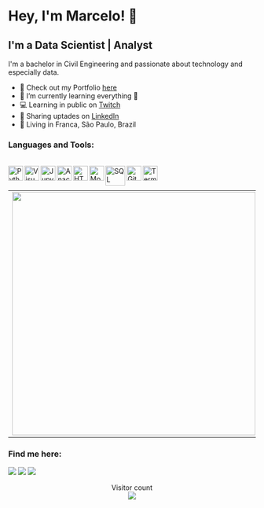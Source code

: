 # Hey, I'm Marcelo! 👋

## I'm a Data Scientist | Analyst

<p align="left">
I'm a bachelor in Civil Engineering and passionate about technology and especially data.
</p>

- 🔭 Check out my Portfolio [here](https://marcelorissids.github.io/portfolio_projetos/)
- 🌱 I’m currently learning everything 🤣
- 💻 Learning in public on <a href="https://www.twitch.tv/ticrovis/about">Twitch</a>
- 💼 Sharing uptades on <a href="https://www.linkedin.com/in/marcelorissi/">LinkedIn</a> 
- 📌 Living in Franca, São Paulo, Brazil

### Languages and Tools:

<div style="display: inline_block"><br>
  <img align="left" alt="Python" width="30" src="https://cdn-icons-png.flaticon.com/512/5968/5968350.png"> 
  <img align="left" alt="Visual Studio Code" width="30" src="https://cdn.jsdelivr.net/gh/devicons/devicon/icons/vscode/vscode-original.svg">
  <img align="left" alt="Jupyter" width="30" src="https://upload.wikimedia.org/wikipedia/commons/thumb/3/38/Jupyter_logo.svg/1200px-Jupyter_logo.svg.png">
  <img align="left" alt="Anaconda" width="30" src="https://img.icons8.com/fluent/600/000000/anaconda--v2.png">
  <img align="left" alt="HTML5" width="30" src="https://cdn-icons-png.flaticon.com/512/1216/1216733.png">
  <img align="left" alt="MongoDB" width="30" src="https://w7.pngwing.com/pngs/956/695/png-transparent-mongodb-original-wordmark-logo-icon-thumbnail.png">
  <img align="left" alt="SQL" width="40" src="https://www.clipartmax.com/png/middle/243-2432711_azure-sql-database-icon.png">
  <img align="left" alt="Git" width="30" src="https://cdn.jsdelivr.net/gh/devicons/devicon/icons/git/git-original.svg">
  <img align="left" alt="Terminal" width="30" src="https://cdn-icons-png.flaticon.com/512/6528/6528610.png">  
</div>
<br>
</br>
<center>
<table>
  <tr>
      <td><img width="495px" align="left" src="https://github-readme-stats-seven-alpha-82.vercel.app/api?username=marcelorissids&theme=dark" /></td>  
      <td><img width="400px" align="left" src="https://github-readme-stats-seven-alpha-82.vercel.app/api/top-langs/?username=marcelorissids&hide=html&layout=compact&theme=dark" /></td>
  </tr>   
</table>
</center>

### Find me here:

<div> 
   <a href="https://www.linkedin.com/in/marcelorissi/" target="_blank"><img src="https://img.shields.io/badge/-LinkedIn-%230077B5?style=for-the-badge&logo=linkedin&logoColor=white" target="_blank"></a>
   <a href="https://www.instagram.com/marcelorissic/" target="_blank"><img src="https://img.shields.io/badge/-Instagram-%23E4405F?style=for-the-badge&logo=instagram&logoColor=white" target="_blank"></a>
  <a href = "mailto:marcelorissi2@gmail.com"><img src="https://img.shields.io/badge/-Gmail-%23333?style=for-the-badge&logo=gmail&logoColor=white" target="_blank"></a>
   
 </div> 

<p align="center"> 
  Visitor count<br>
  <img src="https://profile-counter.glitch.me/marcelorissids/count.svg" />
</p>

